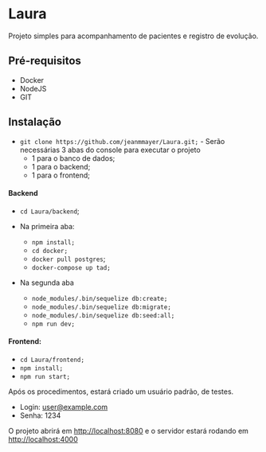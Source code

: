 # Laura

Projeto simples para acompanhamento de pacientes e registro de evolução.
## Pré-requisitos
  - Docker
  - NodeJS
  - GIT

## Instalação
   - `git clone https://github.com/jeanmmayer/Laura.git;`
    - Serão necessárias 3 abas do console para executar o projeto
        - 1 para o banco de dados;
        - 1 para o backend;
        - 1 para o frontend;

#### Backend
 - `cd Laura/backend`;
- Na primeira aba:
  - `npm install;`
  - `cd docker;`
  - `docker pull postgres`;
  - `docker-compose up tad;`

- Na segunda aba
  - `node_modules/.bin/sequelize db:create;`
  - `node_modules/.bin/sequelize db:migrate;`
  - `node_modules/.bin/sequelize db:seed:all;`
  - `npm run dev;`

#### Frontend:
- `cd Laura/frontend;`
- `npm install;`
- `npm run start;`

Após os procedimentos, estará criado um usuário padrão, de testes.

- Login: user@example.com
- Senha: 1234

O projeto abrirá em [http://localhost:8080](http://localhost:8080) e o servidor estará rodando em [http://localhost:4000](http://localhost:4000)

